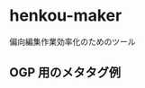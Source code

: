 # henkou-maker

偏向編集作業効率化のためのツール

## OGP 用のメタタグ例

<meta
    name="twitter:image"
    content="https://henkou-c8635.web.app/%E5%81%8F%E5%90%9112%E6%9C%88%E5%8F%B7/12gatsu.png"
/>
<meta
    property="og:image"
    content="https://henkou-c8635.web.app/%E5%81%8F%E5%90%9112%E6%9C%88%E5%8F%B7/12gatsu.png"
/>
